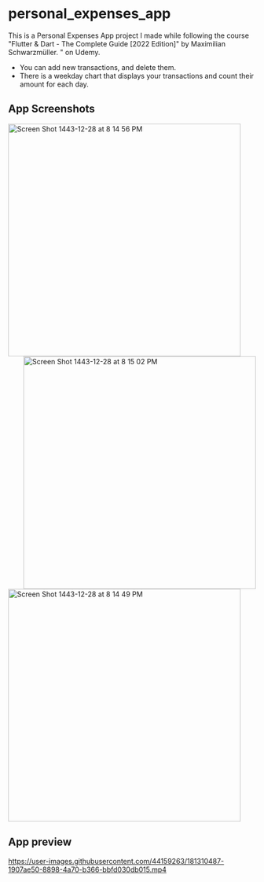 # personal_expenses_app

This is a Personal Expenses App project I made while following the course 
"Flutter & Dart - The Complete Guide [2022 Edition]" by Maximilian Schwarzmüller. " on Udemy.

- You can add new transactions, and delete them.
- There is a weekday chart that displays your transactions and count their amount for each day.

## App Screenshots
<img align="left" width="473" alt="Screen Shot 1443-12-28 at 8 14 56 PM" src="https://user-images.githubusercontent.com/44159263/181309088-5b0cc483-03a5-4711-b80e-d8ddc589b3e8.png">
<img align="right" width="473" alt="Screen Shot 1443-12-28 at 8 15 02 PM" src="https://user-images.githubusercontent.com/44159263/181309347-d10b0c2b-eb78-4732-9b2c-a2d88a388ca0.png">
<img width="473" alt="Screen Shot 1443-12-28 at 8 14 49 PM" src="https://user-images.githubusercontent.com/44159263/181309134-086c6c3a-c208-4ffa-8d28-54c1a2d9798d.png">

## App preview
https://user-images.githubusercontent.com/44159263/181310487-1907ae50-8898-4a70-b366-bbfd030db015.mp4

